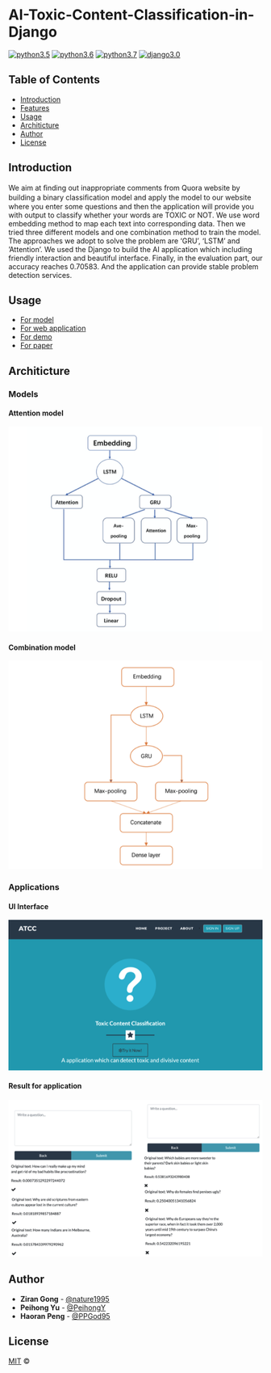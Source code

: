 # AI-Toxic-Content-Classification-in-Django

[![python3.5](https://img.shields.io/badge/python-3.5-blue.svg)](https://www.python.org/downloads/)
[![python3.6](https://img.shields.io/badge/python-3.6-brightgreen.svg)](https://www.python.org/downloads/)
[![python3.7](https://img.shields.io/badge/python-3.7-orange.svg)](https://www.python.org/downloads/)
[![django3.0](https://img.shields.io/badge/django-3.0.0-green.svg)](https://www.djangoproject.com/download/)

## Table of Contents

- [Introduction](#introduction)
- [Features](#features)
- [Usage](#usage)
- [Architicture](#architicture)
- [Author](#author)
- [License](#license)

## Introduction  
We aim at ﬁnding out inappropriate comments from Quora website by building a binary classiﬁcation model and apply the model to our website where you enter some questions and then the application will provide you with output to classify whether your words are TOXIC or NOT. We use word embedding method to map each text into corresponding data. Then we tried three different models and one combination method to train the model. The approaches we adopt to solve the problem are ‘GRU’, ‘LSTM’ and ’Attention’. We used the Django to build the AI application which including friendly interaction and beautiful interface. Finally, in the evaluation part, our accuracy reaches 0.70583. And the application can provide stable problem detection services.

## Usage
- [For model](https://github.com/nature1995/AI-Toxic-Content-Classification-in-Django/tree/master/Model)
- [For web application](https://github.com/nature1995/AI-Toxic-Content-Classification-in-Django/tree/master/Web)
- [For demo](https://github.com/nature1995/AI-Toxic-Content-Classification-in-Django/tree/master/Demo)
- [For paper](https://github.com/nature1995/AI-Toxic-Content-Classification-in-Django/blob/master/Toxic-Content-Classification-in-Django.pdf)

## Architicture
### Models
#### Attention model
![Attention model](./Pictures/model1.png) 

#### Combination model
![Combination model](./Pictures/model2.png)

### Applications 
#### UI Interface
![UI](./Pictures/app1.png)

#### Result for application
![Result for application](./Pictures/app2.png)

## Author

* **Ziran Gong** - [@nature1995](https://github.com/nature1995)
* **Peihong Yu** - [@PeihongY](https://github.com/PeihongY)
* **Haoran Peng** - [@PPGod95](https://github.com/PPGod95)

## License

[MIT](LICENSE) ©
